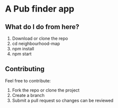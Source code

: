 # A Pub finder app

## What do I do from here?

1. Download or clone the repo
2. cd neighbourhood-map
3. npm install
4. npm start

## Contributing

Feel free to contribute:
1. Fork the repo or clone the project
2. Create a branch
3. Submit a pull request so changes can be reviewed

